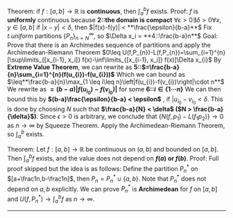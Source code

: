 Theorem: if $f: [a, b] \to \mathbb{R}$ is **continuous**, then $\int_a^b f$ exists. 
Proof:
$f$ is **uniformly** continuous because **2::the domain is compact**
$\forall \epsilon > 0 \exists \delta > 0 \forall x,y\in[a,b]$ if $|x - y| < \delta$, then $|f(x)-f(y)| < **\frac{\epsilon}{b-a}**$
Fix *t.*uniform** partitions $\{P_n\}_{n=N}^{\infty}$, so $\Delta x_i = **4::\frac{b-a}n**$
Goal: 
Prove that there is an Archimedes sequence of partitions and apply the Archimedean-Riemann Theorem
$0\leq U(f,P_{n})-L(f,P_{n})=\sum_{i=1}^{n}[\sup\limits_{[x_{i-1}, x_i]} f(x)-\inf\limits_{[x_{i-1}, x_i]} f(x)]\Delta x_{i}$
By **Extreme Value Theorem**, we can rewrite as
**5::$=\frac{b-a}{n}\sum_{i=1}^{n}(f(u_{i})-f(u_{i}))$**
Which we can bound as
$\leq**\frac{b-a}{n}\max_{1 \leq i\leq n}\left|f(u_{i})-f(v_{i})\right|\cdot n**$
We rewrite as **$=(b-a)|f(u_{i_0})-f(v_{i_0})|$** for some **6::$i \in \{1 \cdots n\}$**
We can then bound this by **$(b-a)\frac{\epsilon}{b-a} < \epsilon$** , if $|u_{i_0} - v_{i_0} < \delta$.
This is done by choosing $N$ such that **$\frac{b-a}{N} < \delta$ ($N > \frac{b-a}{\delta}$)**.
Since $\epsilon > 0$ is arbitrary, we conclude that $\{N(f,p_{1})-L(f_{1}p_{2})\}\rightarrow0$ as $n \rightarrow \infty$ by Squeeze Theorem. Apply the Archimedean-Riemann Theorem, so $\int_a^b$ exists.

Theorem: Let $f: [a, b] \to \mathbb{R}$ be continuous on $(a, b)$ and bounded on $[a, b]$. 
Then $\int_a^b f$ exists, and the value does not depend on **$f(a)$ or $f(b)$**.
Proof:
Full proof skipped but the idea is as follows:
Define the partition $P_n^*$ on $[a+\frac1n,b-\frac1n]$, then $P_{n}=P_{n}^{*}\cup\{a,b\}$. 
Note that $P_n^*$ does not depend on $a, b$ explicitly. We can prove $P_n^*$ is **Archimedean** for $f$ on $[a, b]$ and $U(f, P_n^*) \rightarrow \int_a^b f$ as $n \rightarrow \infty$. 

***